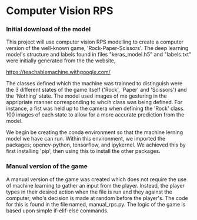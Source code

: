 # Computer Vision RPS

### Initial download of the model

This project will use computer vision RPS modelling to create a computer version of the well-known game, 'Rock-Paper-Scissors'. The deep learning model's structure and labels found in files "keras_model.h5" and "labels.txt" were initially generated from the the website,

https://teachablemachine.withgoogle.com/

The classes defined which the machine was trainned to distinguish were the 3 different states of the game itself ('Rock', 'Paper' and 'Scissors') and the 'Nothing' state. The model used images of me gesturing in the appripriate manner corresponding to whcih class was being defined. For instance, a fist was held up to the camera when defining the 'Rock' class. 100 images of each state to allow for a more accurate prediction from the model.

We begin be creating the conda environment so that the machine lerning model we have can run. Within this environment, we imported the packages; opencv-python, tensorflow, and ipykernel. We achieved this by first installing 'pip', then using this to install the other packages. 

### Manual version of the game

A manual version of the game was created which does not require the use of machine learning to gather an input from the player. Instead, the player types in their desired action when the file is run and they against the computer, who's decision is made at random before the player's. The code for this is found in the file named,
manual_rps.py. The logic of the game is based upon simple if-elif-else commands.

